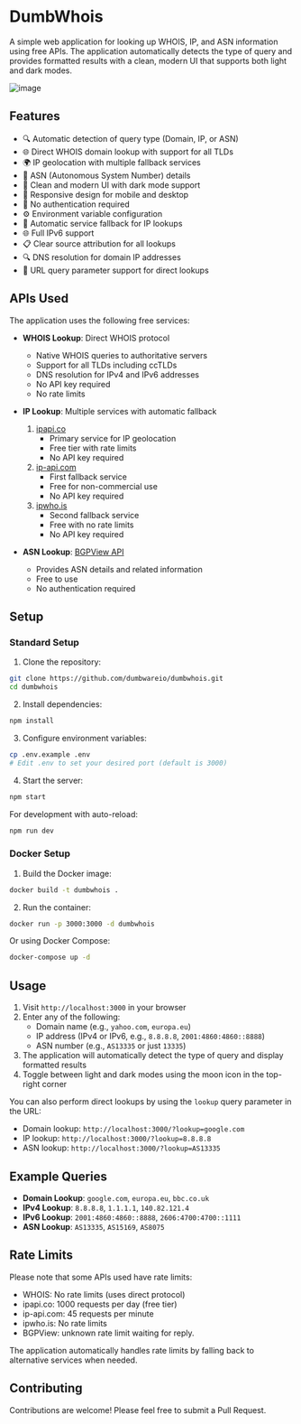 # DumbWhois

A simple web application for looking up WHOIS, IP, and ASN information using free APIs. The application automatically detects the type of query and provides formatted results with a clean, modern UI that supports both light and dark modes.

![image](https://github.com/user-attachments/assets/1f53b683-8974-4c83-9f14-d97aa862d531)


## Features

- 🔍 Automatic detection of query type (Domain, IP, or ASN)
- 🌐 Direct WHOIS domain lookup with support for all TLDs
- 🌍 IP geolocation with multiple fallback services
- 🔢 ASN (Autonomous System Number) details
- 🎨 Clean and modern UI with dark mode support
- 📱 Responsive design for mobile and desktop
- 🚫 No authentication required
- ⚙️ Environment variable configuration
- 🔄 Automatic service fallback for IP lookups
- 🌐 Full IPv6 support
- 📋 Clear source attribution for all lookups
- 🔍 DNS resolution for domain IP addresses
- 🔗 URL query parameter support for direct lookups

## APIs Used

The application uses the following free services:

- **WHOIS Lookup**: Direct WHOIS protocol
  - Native WHOIS queries to authoritative servers
  - Support for all TLDs including ccTLDs
  - DNS resolution for IPv4 and IPv6 addresses
  - No API key required
  - No rate limits

- **IP Lookup**: Multiple services with automatic fallback
  1. [ipapi.co](https://ipapi.co)
     - Primary service for IP geolocation
     - Free tier with rate limits
     - No API key required
  2. [ip-api.com](https://ip-api.com)
     - First fallback service
     - Free for non-commercial use
     - No API key required
  3. [ipwho.is](https://ipwho.is)
     - Second fallback service
     - Free with no rate limits
     - No API key required

- **ASN Lookup**: [BGPView API](https://bgpview.docs.apiary.io/)
  - Provides ASN details and related information
  - Free to use
  - No authentication required

## Setup

### Standard Setup

1. Clone the repository:
```bash
git clone https://github.com/dumbwareio/dumbwhois.git
cd dumbwhois
```

2. Install dependencies:
```bash
npm install
```

3. Configure environment variables:
```bash
cp .env.example .env
# Edit .env to set your desired port (default is 3000)
```

4. Start the server:
```bash
npm start
```

For development with auto-reload:
```bash
npm run dev
```

### Docker Setup

1. Build the Docker image:
```bash
docker build -t dumbwhois .
```

2. Run the container:
```bash
docker run -p 3000:3000 -d dumbwhois
```

Or using Docker Compose:
```bash
docker-compose up -d
```

## Usage

1. Visit `http://localhost:3000` in your browser
2. Enter any of the following:
   - Domain name (e.g., `yahoo.com`, `europa.eu`)
   - IP address (IPv4 or IPv6, e.g., `8.8.8.8`, `2001:4860:4860::8888`)
   - ASN number (e.g., `AS13335` or just `13335`)
3. The application will automatically detect the type of query and display formatted results
4. Toggle between light and dark modes using the moon icon in the top-right corner

You can also perform direct lookups by using the `lookup` query parameter in the URL:
- Domain lookup: `http://localhost:3000/?lookup=google.com`
- IP lookup: `http://localhost:3000/?lookup=8.8.8.8`
- ASN lookup: `http://localhost:3000/?lookup=AS13335`

## Example Queries

- **Domain Lookup**: `google.com`, `europa.eu`, `bbc.co.uk`
- **IPv4 Lookup**: `8.8.8.8`, `1.1.1.1`, `140.82.121.4`
- **IPv6 Lookup**: `2001:4860:4860::8888`, `2606:4700:4700::1111`
- **ASN Lookup**: `AS13335`, `AS15169`, `AS8075`

## Rate Limits

Please note that some APIs used have rate limits:
- WHOIS: No rate limits (uses direct protocol)
- ipapi.co: 1000 requests per day (free tier)
- ip-api.com: 45 requests per minute
- ipwho.is: No rate limits
- BGPView: unknown rate limit waiting for reply.

The application automatically handles rate limits by falling back to alternative services when needed.

## Contributing

Contributions are welcome! Please feel free to submit a Pull Request.
